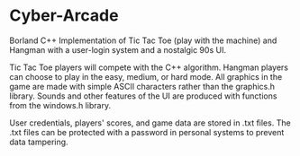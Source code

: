 # Cyber-Arcade
Borland C++ Implementation of Tic Tac Toe (play with the machine) and Hangman with a user-login system and a nostalgic 90s UI.

Tic Tac Toe players will compete with the C++ algorithm. Hangman players can choose to play in the easy, medium, or hard mode.
All graphics in the game are made with simple ASCII characters rather than the graphics.h library. Sounds and other features of 
the UI are produced with functions from the windows.h library. 

User credentials, players' scores, and game data are stored in .txt files. The .txt files can be protected with a password in 
personal systems to prevent data tampering.
